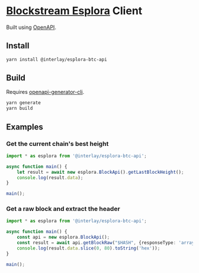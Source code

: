 # [Blockstream Esplora](https://github.com/Blockstream/esplora) Client

Built using [OpenAPI](https://github.com/OpenAPITools/openapi-generator).

## Install

```bash
yarn install @interlay/esplora-btc-api
```

## Build

Requires [openapi-generator-cli](https://github.com/OpenAPITools/openapi-generator-cli).

```bash
yarn generate
yarn build
```

## Examples

### Get the current chain's best height

```typescript
import * as esplora from '@interlay/esplora-btc-api';

async function main() {
    let result = await new esplora.BlockApi().getLastBlockHeight();
    console.log(result.data);
}

main();
```

### Get a raw block and extract the header

```typescript
import * as esplora from '@interlay/esplora-btc-api';

async function main() {
    const api = new esplora.BlockApi();
    const result = await api.getBlockRaw("$HASH", {responseType: 'arraybuffer'});
    console.log(result.data.slice(0, 80).toString('hex'));
}

main();
```